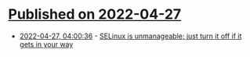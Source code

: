 # [Published on 2022-04-27](index.md)

* [2022-04-27, 04:00:36](https://news.ycombinator.com/item?id=31176138) - [SELinux is unmanageable; just turn it off if it gets in your way](https://www.ctrl.blog/entry/selinux-unmanageable.html)
